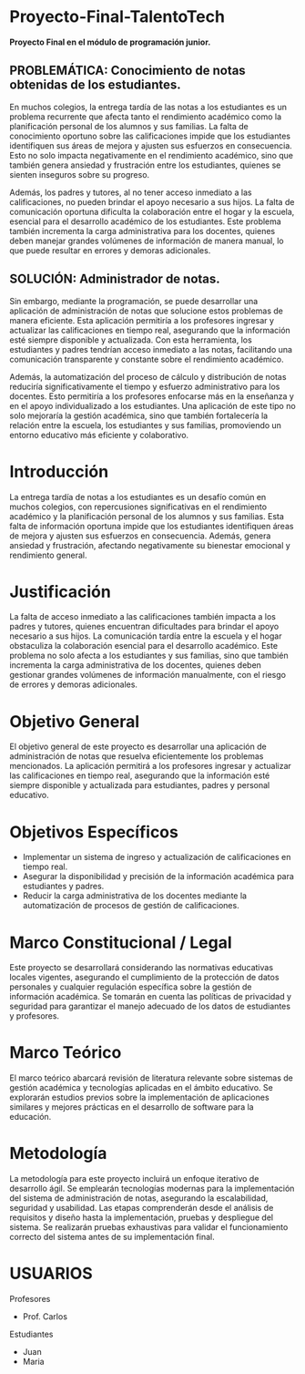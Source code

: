 # Proyecto-Final-TalentoTech

**Proyecto Final en el módulo de programación junior.**

## PROBLEMÁTICA: Conocimiento de notas obtenidas de los estudiantes.

En muchos colegios, la entrega tardía de las notas a los estudiantes es un problema recurrente que afecta tanto el rendimiento académico como la planificación personal de los alumnos y sus familias. La falta de conocimiento oportuno sobre las calificaciones impide que los estudiantes identifiquen sus áreas de mejora y ajusten sus esfuerzos en consecuencia. Esto no solo impacta negativamente en el rendimiento académico, sino que también genera ansiedad y frustración entre los estudiantes, quienes se sienten inseguros sobre su progreso.

Además, los padres y tutores, al no tener acceso inmediato a las calificaciones, no pueden brindar el apoyo necesario a sus hijos. La falta de comunicación oportuna dificulta la colaboración entre el hogar y la escuela, esencial para el desarrollo académico de los estudiantes. Este problema también incrementa la carga administrativa para los docentes, quienes deben manejar grandes volúmenes de información de manera manual, lo que puede resultar en errores y demoras adicionales.

## SOLUCIÓN: Administrador de notas.

Sin embargo, mediante la programación, se puede desarrollar una aplicación de administración de notas que solucione estos problemas de manera eficiente. Esta aplicación permitiría a los profesores ingresar y actualizar las calificaciones en tiempo real, asegurando que la información esté siempre disponible y actualizada. Con esta herramienta, los estudiantes y padres tendrían acceso inmediato a las notas, facilitando una comunicación transparente y constante sobre el rendimiento académico.

Además, la automatización del proceso de cálculo y distribución de notas reduciría significativamente el tiempo y esfuerzo administrativo para los docentes. Esto permitiría a los profesores enfocarse más en la enseñanza y en el apoyo individualizado a los estudiantes. Una aplicación de este tipo no solo mejoraría la gestión académica, sino que también fortalecería la relación entre la escuela, los estudiantes y sus familias, promoviendo un entorno educativo más eficiente y colaborativo.

# Introducción
La entrega tardía de notas a los estudiantes es un desafío común en muchos colegios, con repercusiones significativas en el rendimiento académico y la planificación personal de los alumnos y sus familias. Esta falta de información oportuna impide que los estudiantes identifiquen áreas de mejora y ajusten sus esfuerzos en consecuencia. Además, genera ansiedad y frustración, afectando negativamente su bienestar emocional y rendimiento general.

# Justificación
La falta de acceso inmediato a las calificaciones también impacta a los padres y tutores, quienes encuentran dificultades para brindar el apoyo necesario a sus hijos. La comunicación tardía entre la escuela y el hogar obstaculiza la colaboración esencial para el desarrollo académico. Este problema no solo afecta a los estudiantes y sus familias, sino que también incrementa la carga administrativa de los docentes, quienes deben gestionar grandes volúmenes de información manualmente, con el riesgo de errores y demoras adicionales.

# Objetivo General
El objetivo general de este proyecto es desarrollar una aplicación de administración de notas que resuelva eficientemente los problemas mencionados. La aplicación permitirá a los profesores ingresar y actualizar las calificaciones en tiempo real, asegurando que la información esté siempre disponible y actualizada para estudiantes, padres y personal educativo.

# Objetivos Específicos
- Implementar un sistema de ingreso y actualización de calificaciones en tiempo real.
- Asegurar la disponibilidad y precisión de la información académica para estudiantes y padres.
- Reducir la carga administrativa de los docentes mediante la automatización de procesos de gestión de calificaciones.

# Marco Constitucional / Legal
Este proyecto se desarrollará considerando las normativas educativas locales vigentes, asegurando el cumplimiento de la protección de datos personales y cualquier regulación específica sobre la gestión de información académica. Se tomarán en cuenta las políticas de privacidad y seguridad para garantizar el manejo adecuado de los datos de estudiantes y profesores.

# Marco Teórico
El marco teórico abarcará revisión de literatura relevante sobre sistemas de gestión académica y tecnologías aplicadas en el ámbito educativo. Se explorarán estudios previos sobre la implementación de aplicaciones similares y mejores prácticas en el desarrollo de software para la educación.

# Metodología
La metodología para este proyecto incluirá un enfoque iterativo de desarrollo ágil. Se emplearán tecnologías modernas para la implementación del sistema de administración de notas, asegurando la escalabilidad, seguridad y usabilidad. Las etapas comprenderán desde el análisis de requisitos y diseño hasta la implementación, pruebas y despliegue del sistema. Se realizarán pruebas exhaustivas para validar el funcionamiento correcto del sistema antes de su implementación final.

# USUARIOS
Profesores
- Prof. Carlos

Estudiantes
- Juan
- Maria
